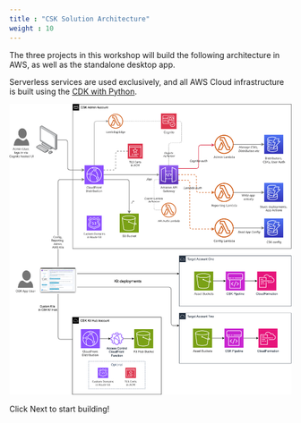 ```yaml
---
title : "CSK Solution Architecture"
weight : 10
---
```


The three projects in this workshop will build the following architecture in AWS, as well as the standalone desktop app. 

Serverless services are used exclusively, and all AWS Cloud infrastructure is built using the [CDK with Python](https://docs.aws.amazon.com/cdk/v2/guide/work-with-cdk-python.html).

![Cloud Starter Kit architecture](../static/csk-architecture.png "Cloud Starter Kit architecture")

Click Next to start building!